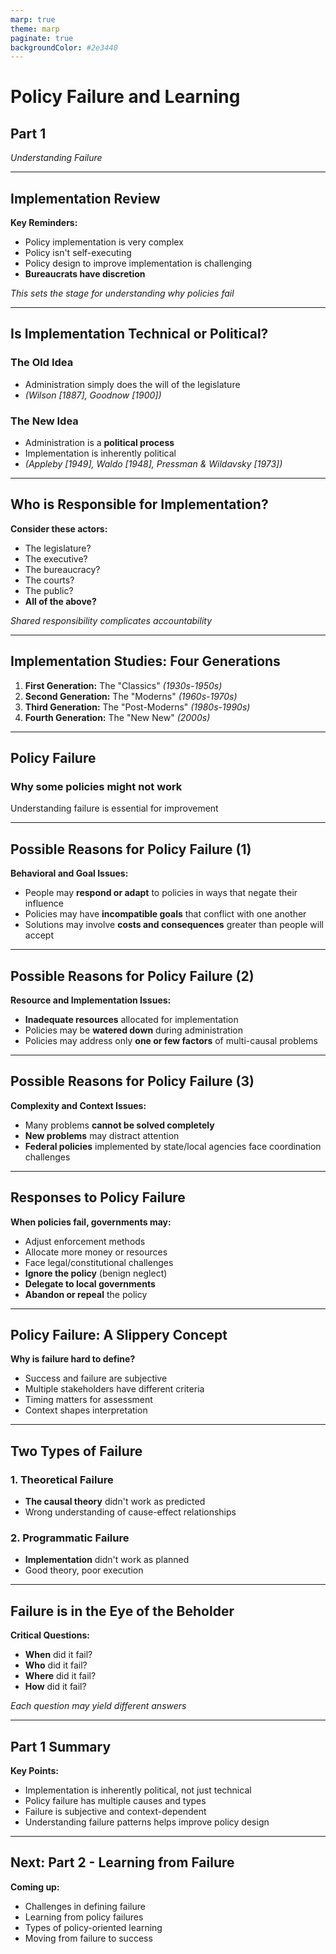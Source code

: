```yaml
---
marp: true
theme: marp
paginate: true
backgroundColor: #2e3440
---
```


# Policy Failure and Learning

## Part 1

*Understanding Failure*

---

## Implementation Review

**Key Reminders:**

- Policy implementation is very complex
- Policy isn't self-executing
- Policy design to improve implementation is challenging
- **Bureaucrats have discretion**

*This sets the stage for understanding why policies fail*

---

## Is Implementation Technical or Political?

### The Old Idea

- Administration simply does the will of the legislature
- *(Wilson [1887], Goodnow [1900])*

### The New Idea

- Administration is a **political process**
- Implementation is inherently political
- *(Appleby [1949], Waldo [1948], Pressman & Wildavsky [1973])*

---

## Who is Responsible for Implementation?

**Consider these actors:**

- The legislature?
- The executive?
- The bureaucracy?
- The courts?
- The public?
- **All of the above?**

*Shared responsibility complicates accountability*

---

## Implementation Studies: Four Generations

1. **First Generation:** The "Classics" *(1930s-1950s)*
2. **Second Generation:** The "Moderns" *(1960s-1970s)*
3. **Third Generation:** The "Post-Moderns" *(1980s-1990s)*
4. **Fourth Generation:** The "New New" *(2000s)*

---

## Policy Failure

### Why some policies might not work

Understanding failure is essential for improvement

---

## Possible Reasons for Policy Failure (1)

**Behavioral and Goal Issues:**

- People may **respond or adapt** to policies in ways that negate their influence
- Policies may have **incompatible goals** that conflict with one another
- Solutions may involve **costs and consequences** greater than people will accept

---

## Possible Reasons for Policy Failure (2)

**Resource and Implementation Issues:**

- **Inadequate resources** allocated for implementation
- Policies may be **watered down** during administration
- Policies may address only **one or few factors** of multi-causal problems

---

## Possible Reasons for Policy Failure (3)

**Complexity and Context Issues:**

- Many problems **cannot be solved completely**
- **New problems** may distract attention
- **Federal policies** implemented by state/local agencies face coordination challenges

---

## Responses to Policy Failure

**When policies fail, governments may:**

- Adjust enforcement methods
- Allocate more money or resources
- Face legal/constitutional challenges
- **Ignore the policy** (benign neglect)
- **Delegate to local governments**
- **Abandon or repeal** the policy

---

## Policy Failure: A Slippery Concept

**Why is failure hard to define?**

- Success and failure are subjective
- Multiple stakeholders have different criteria
- Timing matters for assessment
- Context shapes interpretation

---

## Two Types of Failure

### 1. Theoretical Failure

- **The causal theory** didn't work as predicted
- Wrong understanding of cause-effect relationships

### 2. Programmatic Failure  

- **Implementation** didn't work as planned
- Good theory, poor execution

---

## Failure is in the Eye of the Beholder

**Critical Questions:**

- **When** did it fail?
- **Who** did it fail?
- **Where** did it fail?
- **How** did it fail?

*Each question may yield different answers*

---

## Part 1 Summary

**Key Points:**

- Implementation is inherently political, not just technical
- Policy failure has multiple causes and types
- Failure is subjective and context-dependent
- Understanding failure patterns helps improve policy design

---

## Next: Part 2 - Learning from Failure

**Coming up:**

- Challenges in defining failure
- Learning from policy failures
- Types of policy-oriented learning
- Moving from failure to success
